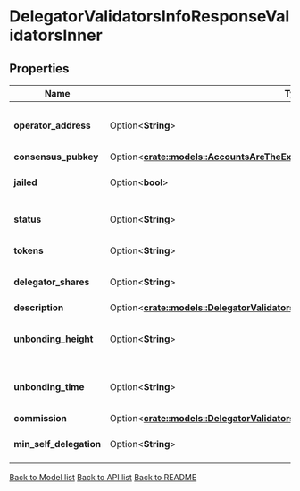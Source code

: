 # DelegatorValidatorsInfoResponseValidatorsInner

## Properties

Name | Type | Description | Notes
------------ | ------------- | ------------- | -------------
**operator_address** | Option<**String**> | operator_address defines the address of the validator's operator; bech encoded in JSON. | [optional]
**consensus_pubkey** | Option<[**crate::models::AccountsAreTheExistingAccountsInner**](accounts_are_the_existing_accounts_inner.md)> |  | [optional]
**jailed** | Option<**bool**> | jailed defined whether the validator has been jailed from bonded status or not. | [optional]
**status** | Option<**String**> | status is the validator status (bonded/unbonding/unbonded). | [optional][default to Unspecified]
**tokens** | Option<**String**> | tokens define the delegated tokens (incl. self-delegation). | [optional]
**delegator_shares** | Option<**String**> | delegator_shares defines total shares issued to a validator's delegators. | [optional]
**description** | Option<[**crate::models::DelegatorValidatorsInfoResponseValidatorsInnerDescription**](DelegatorValidatorsInfo_response_validators_inner_description.md)> |  | [optional]
**unbonding_height** | Option<**String**> | unbonding_height defines, if unbonding, the height at which this validator has begun unbonding. | [optional]
**unbonding_time** | Option<**String**> | unbonding_time defines, if unbonding, the min time for the validator to complete unbonding. | [optional]
**commission** | Option<[**crate::models::DelegatorValidatorsInfoResponseValidatorsInnerCommission**](DelegatorValidatorsInfo_response_validators_inner_commission.md)> |  | [optional]
**min_self_delegation** | Option<**String**> | min_self_delegation is the validator's self declared minimum self delegation. | [optional]

[Back to Model list](../README.md#documentation-for-models) [Back to API list](../README.md#documentation-for-api-endpoints) [Back to README](../README.md)


